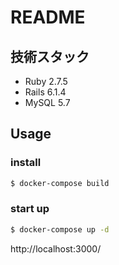 # README

## 技術スタック
- Ruby 2.7.5
- Rails 6.1.4
- MySQL 5.7

## Usage

### install

```sh
$ docker-compose build
```

### start up

```sh
$ docker-compose up -d
```

http://localhost:3000/
